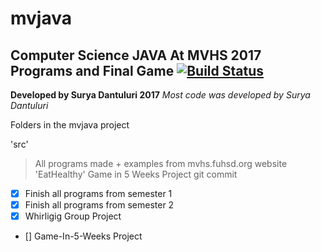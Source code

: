 # mvjava
## Computer Science JAVA At MVHS 2017 Programs and Final Game [![Build Status](https://travis-ci.org/dantuluri/eathealthy.svg?branch=master)](https://travis-ci.org/dantuluri/eathealthy)
**Developed by Surya Dantuluri 2017**
*Most code was developed by Surya Dantuluri*

Folders in the mvjava project

'src'
>All programs made + examples from mvhs.fuhsd.org website
'EatHealthy'
>Game in 5 Weeks Project
git commit

- [x] Finish all programs from semester 1
- [x] Finish all programs from semester 2
- [x] Whirligig Group Project
- [] Game-In-5-Weeks Project


